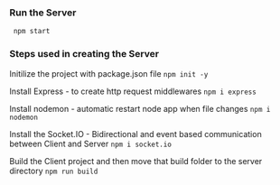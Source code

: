 ### Run the Server

` npm start`

### Steps used in creating the Server

Initilize the project with package.json file
`npm init -y`

Install Express - to create http request middlewares
`npm i express`

Install nodemon - automatic restart node app when file changes
`npm i nodemon`

Install the Socket.IO - Bidirectional and event based communication between Client and Server
`npm i socket.io`

Build the Client project and then move that build folder to the server directory
`npm run build`
